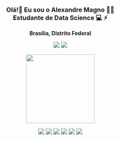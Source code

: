 
<h3 align='center'>
Olá!👋 Eu sou o Alexandre Magno 👨‍💻
<br/>     
Estudante de Data Science 💻
⚡
      
</h3>

<p align="center">
<strong>Brasília, Distrito Federal </strong>
</p>

<p align='center'>
<a href= "https://www.linkedin.com/in/alexandre-magno-galieta-de-oliveira-ba3b1264/" target="_blank"><img src="https://img.shields.io/badge/-LinkedIn-%230077B5?style=for-the-badge&logo=linkedin&logoColor=white" target="_blank"></a> 
<a href = "mailto:alexandre.galieta@gmail.com"><img src="https://img.shields.io/badge/Gmail-D14836?style=for-the-badge&logo=gmail&logoColor=white"></a>
</p>

<p align='center'>
<img height="180em" src="https://github-readme-stats.vercel.app/api?username=alexandre-magno-oliveira&show_icons=true&theme=dracula&include_all_commits=true&count_private=true"/>
<a href="https://beacons.ai.com/alexandre-magno-oliveira">
</p>

   
</div>
   
<div align="center">
<a href = "https://img.shields.io/badge/dev.to-0A0A0A?style=for-the-badge&logo=dev.to&logoColor=white"><a/>
 
<img  src="https://img.shields.io/badge/Python-FFD43B?style=for-the-badge&logo=python&logoColor=blue"><a/>
<img  src="https://img.shields.io/badge/HTML5-E34F26?style=for-the-badge&logo=html5&logoColor=white">
<img  src="https://img.shields.io/badge/CSS3-1572B6?style=for-the-badge&logo=css3&logoColor=white">
<img  src="https://img.shields.io/badge/Numpy-777BB4?style=for-the-badge&logo=numpy&logoColor=white">
<img  src="https://img.shields.io/badge/Pandas-2C2D72?style=for-the-badge&logo=pandas&logoColor=white">
<img  src="https://img.shields.io/badge/Plotly-239120?style=for-the-badge&logo=plotly&logoColor=white">  
   
  
</div>
